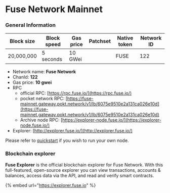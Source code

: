 # Fuse Network Mainnet

### General Information

| Block size | Block speed | Gas price | Patchset | Native token | Network ID |
| ---------- | ----------- | --------- | -------- | ------------ | ---------- |
| 20,000,000 | 5 seconds   | 10 GWei   |          | FUSE         | 122        |

* Network name: **Fuse Network**
* ChanId: **122**
* Gas price: **10 gwei**
* RPC
  * official RPC: [https://rpc.fuse.io/](https://rpc.fuse.io/)​
  * pocket network RPC: [https://fuse-mainnet.gateway.pokt.network/v1/lb/6075e9510e2a131ca026e10d](https://fuse-mainnet.gateway.pokt.network/v1/lb/6075e9510e2a131ca026e10d)​
  * Archive node RPC: [https://explorer-node.fuse.io/](https://explorer-node.fuse.io/)​
* Explorer: [http://explorer.fuse.io/](http://explorer.fuse.io/)​

Please refer to [quickstart](https://github.com/fuseio/fuse-network/#using-quickstart) if you wish to run your own node.



### Blockchain explorer

**Fuse Explorer** is the official blockchain explorer for Fuse Network. With this full-featured, open-source explorer you can view transactions, accounts & balances, access data via the API, and read and verify smart contracts.

{% embed url="https://explorer.fuse.io" %}

###
